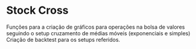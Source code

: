 # Stock Cross

Funções para a criação de gráficos para operações na bolsa de valores seguindo o setup cruzamento de médias móveis (exponenciais e simples)
Criação de backtest para os setups referidos. 
